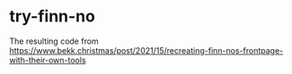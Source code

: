 # try-finn-no
The resulting code from https://www.bekk.christmas/post/2021/15/recreating-finn-nos-frontpage-with-their-own-tools
